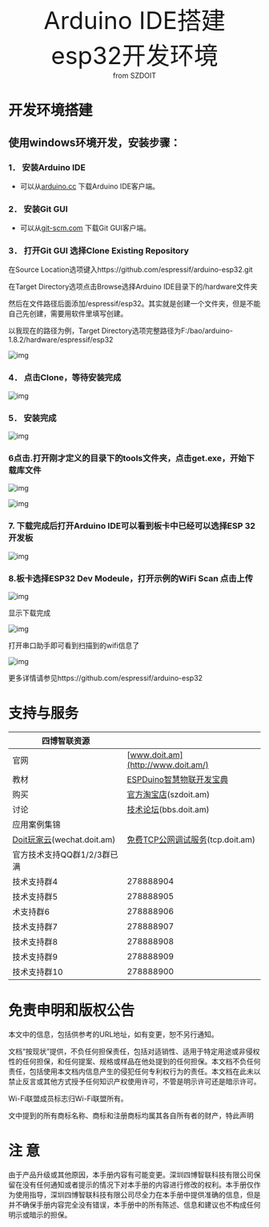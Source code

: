 <center> <font size=10> Arduino IDE搭建esp32开发环境 </font></center>

<center> from SZDOIT </center>

# 开发环境搭建

## 使用windows环境开发，安装步骤：

### 1． 安装Arduino IDE 

- 可以从[arduino.cc](https://www.arduino.cc/en/Main/Software) 下载Arduino IDE客户端。

### 2． 安装Git GUI

- 可以从[git-scm.com](https://git-scm.com/download/win) 下载Git GUI客户端。

### 3． 打开Git GUI 选择Clone Existing Repository

在Source Location选项键入https://github.com/espressif/arduino-esp32.git

在Target Directory选项点击Browse选择Arduino IDE目录下的/hardware文件夹

然后在文件路径后面添加/espressif/esp32。其实就是创建一个文件夹，但是不能自己先创建，需要用软件里填写创建。

以我现在的路径为例，Target Directory选项完整路径为F:/bao/arduino-1.8.2/hardware/espressif/esp32

![img](https://github.com/SmartArduino/zhdocs/raw/master/zhESPSeries/ESP32/ArduinoEnvironment/wps1.jpg) 

### 4． 点击Clone，等待安装完成

![img](https://github.com/SmartArduino/zhdocs/raw/master/zhESPSeries/ESP32/ArduinoEnvironment/wps2.jpg) 

### 5． 安装完成

![img](https://github.com/SmartArduino/zhdocs/raw/master/zhESPSeries/ESP32/ArduinoEnvironment/wps3.jpg) 

### 6点击.打开刚才定义的目录下的tools文件夹，点击get.exe，开始下载库文件

![img](https://github.com/SmartArduino/zhdocs/raw/master/zhESPSeries/ESP32/ArduinoEnvironment/wps4.jpg) 

![img](https://github.com/SmartArduino/zhdocs/raw/master/zhESPSeries/ESP32/ArduinoEnvironment/wps5.jpg) 

### 7. 下载完成后打开Arduino IDE可以看到板卡中已经可以选择ESP 32开发板

![img](https://github.com/SmartArduino/zhdocs/raw/master/zhESPSeries/ESP32/ArduinoEnvironment/wps6.jpg) 

### 8.板卡选择ESP32 Dev Modeule，打开示例的WiFi Scan 点击上传

![img](https://github.com/SmartArduino/zhdocs/raw/master/zhESPSeries/ESP32/ArduinoEnvironment/wps7.jpg) 

显示下载完成

![img](https://github.com/SmartArduino/zhdocs/raw/master/zhESPSeries/ESP32/ArduinoEnvironment/wps8.jpg) 

打开串口助手即可看到扫描到的wifi信息了

![img](https://github.com/SmartArduino/zhdocs/raw/master/zhESPSeries/ESP32/ArduinoEnvironment/wps9.jpg)

更多详情请参见https://github.com/espressif/arduino-esp32

# 支持与服务

| 四博智联资源                                        |                                                              |
| --------------------------------------------------- | ------------------------------------------------------------ |
| 官网                                                | [www.doit.am](http://www.doit.am/)                           |
| 教材                                                | [ESPDuino智慧物联开发宝典](https://item.taobao.com/item.htm?spm=a1z10.3-c.w4002-7420449993.9.Bgp1Ll&id=520583000610) |
| 购买                                                | [官方淘宝店](https://szdoit.taobao.com/)(szdoit.am)          |
| 讨论                                                | [技术论坛](http://bbs.doit.am/forum.php)(bbs.doit.am)        |
| 应用案例集锦                                        |                                                              |
| [Doit玩家云](http://wechat.doit.am)(wechat.doit.am) | [免费TCP公网调试服务](http://tcp.doit.am)(tcp.doit.am)       |
| 官方技术支持QQ群1/2/3群已满                         |                                                              |
| 技术支持群4                                         | 278888904                                                    |
| 技术支持群5                                         | 278888905                                                    |
| 术支持群6                                           | 278888906                                                    |
| 技术支持群7                                         | 278888907                                                    |
| 技术支持群8                                         | 278888908                                                    |
| 技术支持群9                                         | 278888909                                                    |
| 技术支持群10                                        | 278888900                                                    |

# 免责申明和版权公告

本文中的信息，包括供参考的URL地址，如有变更，恕不另行通知。 

文档“按现状”提供，不负任何担保责任，包括对适销性、适用于特定用途或非侵权性的任何担保，和任何提案、规格或样品在他处提到的任何担保。本文档不负任何责任，包括使用本文档内信息产生的侵犯任何专利权行为的责任。本文档在此未以禁止反言或其他方式授予任何知识产权使用许可，不管是明示许可还是暗示许可。 

Wi-Fi联盟成员标志归Wi-Fi联盟所有。

文中提到的所有商标名称、商标和注册商标均属其各自所有者的财产，特此声明 

# 注 意

由于产品升级或其他原因，本手册内容有可能变更。深圳四博智联科技有限公司保留在没有任何通知或者提示的情况下对本手册的内容进行修改的权利。本手册仅作为使用指导，深圳四博智联科技有限公司尽全力在本手册中提供准确的信息，但是并不确保手册内容完全没有错误，本手册中的所有陈述、信息和建议也不构成任何明示或暗示的担保。



